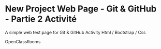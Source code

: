 # New Project Web Page - Git & GitHub - Partie 2 Activité

A simple web test page for Git & GitHub Activity
Html / Bootstrap / Css

OpenClassRooms
